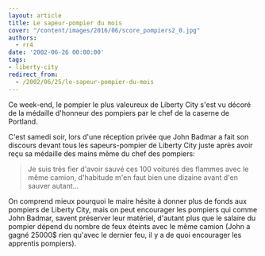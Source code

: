 ```yaml
---
layout: article
title: Le sapeur-pompier du mois
cover: "/content/images/2016/06/score_pompiers2_0.jpg"
authors:
  - rr4
date: '2002-06-26 00:00:00'
tags:
- liberty-city
redirect_from:
  - /2002/06/25/le-sapeur-pompier-du-mois
---
```


Ce week-end, le pompier le plus valeureux de Liberty City s'est vu décoré de la médaille d'honneur des pompiers par le chef de la caserne de Portland.

C'est samedi soir, lors d'une réception privée que John Badmar a fait son discours devant tous les sapeurs-pompier de Liberty City juste après avoir reçu sa médaille des mains même du chef des pompiers:

> Je suis très fier d'avoir sauvé ces 100 voitures des flammes avec le même camion, d'habitude m'en faut bien une dizaine avant d'en sauver autant...

On comprend mieux pourquoi le maire hésite à donner plus de fonds aux pompiers de Liberty City, mais on peut encourager les pompiers qui comme John Badmar, savent préserver leur matériel, d'autant plus que le salaire du pompier dépend du nombre de feux éteints avec le même camion (John a gagné 25000$ rien qu'avec le dernier feu, il y a de quoi encourager les apprentis pompiers).